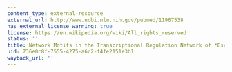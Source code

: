 ```yaml
---
content_type: external-resource
external_url: http://www.ncbi.nlm.nih.gov/pubmed/11967538
has_external_license_warning: true
license: https://en.wikipedia.org/wiki/All_rights_reserved
status: ''
title: Network Motifs in the Transcriptional Regulation Network of *Escherichia Coli*.
uid: 736e0c8f-7555-4275-a6c2-f4fe2151e3b1
wayback_url: ''
---
```

